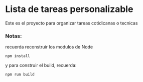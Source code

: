 # Lista de tareas personalizable

Este es el proyecto para organizar tareas cotidicanas o tecnicas

### Notas:

recuerda reconstruir los modulos de Node

```
npm install

```

y para construir el build, recuerda:

```
npm run build
```
